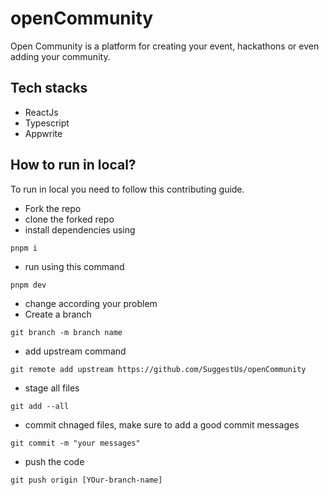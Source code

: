 # openCommunity
Open Community is a platform for creating your event, hackathons or even adding your community.

## Tech stacks
- ReactJs
- Typescript
- Appwrite

## How to run in local? 
To run in local you need to follow this contributing guide.
- Fork the repo
- clone the forked repo
- install dependencies using
``` 
pnpm i 

```
- run using this command

```
pnpm dev

```

- change according your problem
- Create a branch
```
git branch -m branch name

```
- add upstream command

```
git remote add upstream https://github.com/SuggestUs/openCommunity

```
- stage all files
```
git add --all

```
- commit chnaged files, make sure to add a good commit messages

``` 
git commit -m "your messages" 
```
- push the code

```
git push origin [YOur-branch-name]
```
